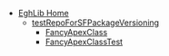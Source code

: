 * [EghLib Home](README.md)
  * [testRepoForSFPackageVersioning](testRepoForSFPackageVersioning/README.md)
    * [FancyApexClass](./testRepoForSFPackageVersioning/Classes/FancyApexClass.md)
    * [FancyApexClassTest](./testRepoForSFPackageVersioning/Classes/FancyApexClassTest.md)
